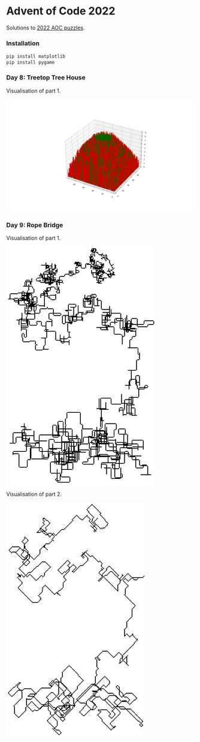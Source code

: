 # Advent of Code 2022
Solutions to [2022 AOC puzzles](https://adventofcode.com/2022).

### Installation
```commandline
pip install matplotlib
pip install pygame
```
### Day 8: Treetop Tree House
Visualisation of part 1.

![Day 8, part 1](./08-treetop-tree-house/d8_p1.png)

### Day 9: Rope Bridge
Visualisation of part 1.

![Day 9, part 1](./09-rope-bridge/d9_2.png)

Visualisation of part 2.

![Day 9, part 1](./09-rope-bridge/d9_10.png)